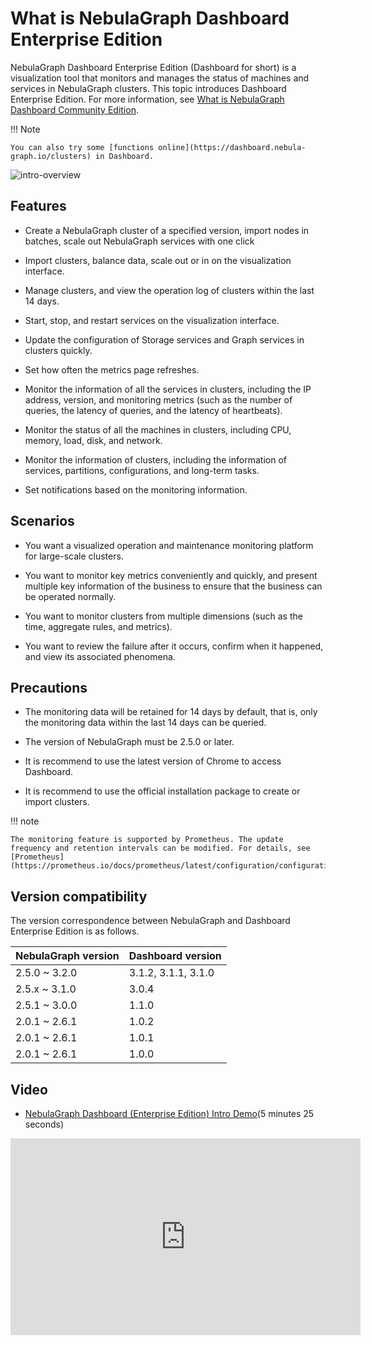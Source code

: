 # What is NebulaGraph Dashboard Enterprise Edition

NebulaGraph Dashboard Enterprise Edition (Dashboard for short) is a visualization tool that monitors and manages the status of machines and services in NebulaGraph clusters. This topic introduces Dashboard Enterprise Edition. For more information, see [What is NebulaGraph Dashboard Community Edition](../nebula-dashboard/1.what-is-dashboard.md).

!!! Note

    You can also try some [functions online](https://dashboard.nebula-graph.io/clusters) in Dashboard.

![intro-overview](https://docs-cdn.nebula-graph.com.cn/figures/intro-overview-20220711-en.gif)

## Features

- Create a NebulaGraph cluster of a specified version, import nodes in batches, scale out NebulaGraph services with one click

- Import clusters, balance data, scale out or in on the visualization interface.

- Manage clusters, and view the operation log of clusters within the last 14 days.

- Start, stop, and restart services on the visualization interface.

- Update the configuration of Storage services and Graph services in clusters quickly.

- Set how often the metrics page refreshes.

- Monitor the information of all the services in clusters, including the IP address, version, and monitoring metrics (such as the number of queries, the latency of queries, and the latency of heartbeats).

- Monitor the status of all the machines in clusters, including CPU, memory, load, disk, and network.

- Monitor the information of clusters, including the information of services, partitions, configurations, and long-term tasks.

- Set notifications based on the monitoring information.

## Scenarios

- You want a visualized operation and maintenance monitoring platform for large-scale clusters.

- You want to monitor key metrics conveniently and quickly, and present multiple key information of the business to ensure that the business can be operated normally.

- You want to monitor clusters from multiple dimensions (such as the time, aggregate rules, and metrics).

- You want to review the failure after it occurs, confirm when it happened, and view its associated phenomena.

## Precautions

- The monitoring data will be retained for 14 days by default, that is, only the monitoring data within the last 14 days can be queried.

- The version of NebulaGraph must be 2.5.0 or later.

- It is recommend to use the latest version of Chrome to access Dashboard.

- It is recommend to use the official installation package to create or import clusters.

!!! note

    The monitoring feature is supported by Prometheus. The update frequency and retention intervals can be modified. For details, see [Prometheus](https://prometheus.io/docs/prometheus/latest/configuration/configuration/).

## Version compatibility

The version correspondence between NebulaGraph and Dashboard Enterprise Edition is as follows.

|NebulaGraph version|Dashboard version|
|:---|:---|
|2.5.0 ~ 3.2.0|3.1.2, 3.1.1, 3.1.0|
|2.5.x ~ 3.1.0|3.0.4|
|2.5.1 ~ 3.0.0|1.1.0|
|2.0.1 ~ 2.6.1|1.0.2|
|2.0.1 ~ 2.6.1|1.0.1|
|2.0.1 ~ 2.6.1|1.0.0|

## Video

- [NebulaGraph Dashboard (Enterprise Edition) Intro Demo](https://www.youtube.com/watch?v=S9gmYcNXwVY)(5 minutes 25 seconds)

<iframe width="560" height="315" src="https://www.youtube.com/embed/S9gmYcNXwVY" title="YouTube video player" frameborder="0" allow="accelerometer; autoplay; clipboard-write; encrypted-media; gyroscope; picture-in-picture" allowfullscreen></iframe>
